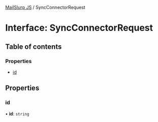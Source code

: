 [MailSlurp JS](../README.md) / SyncConnectorRequest

# Interface: SyncConnectorRequest

## Table of contents

### Properties

- [id](SyncConnectorRequest.md#id)

## Properties

### id

• **id**: `string`
